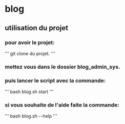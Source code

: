 # blog

## utilisation du projet

### pour avoir le projet:
'''
git clone du projet.
'''

### mettez vous dans le dossier blog_admin_sys.

### puis lancer le script avec la commande: 

'''
bash blog.sh start
'''

### si vous souhaite de l'aide faite la commande: 
'''
bash blog.sh --help
'''
